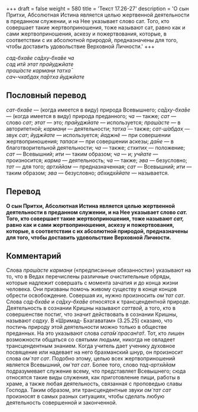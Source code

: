 +++
draft = false
weight = 580
title = 'Текст 17.26-27'
description = 'О сын Притхи, Абсолютная Истина является целью жертвенной деятельности в преданном служении, и на Нее указывает слово сат. Того, кто совершает такие жертвоприношения, тоже называют сат, равно как и сами жертвоприношения, аскезу и пожертвования, которые, в соответствии с их абсолютной природой, предназначены для того, чтобы доставить удовольствие Верховной Личности.'
+++

_сад-бха̄ве са̄дху-бха̄ве ча  
сад итй этат прайуджйате  
праш́асте карман̣и татха̄  
сач-чхабдах̣ па̄ртха йуджйате_

## Пословный перевод

_сат_\-_бха̄ве_ — (когда имеется в виду) природа Всевышнего; _са̄дху_\-_бха̄ве_ — (когда имеется в виду) природа преданного; _ча_ — также; _сат_ — слово _сат_; _этат_ — это; _прайуджйате_ — используется; _праш́асте_ — в авторитетной; _карман̣и_ — деятельности; _татха̄_ — также; _сат_\-_ш́абдах̣_ — звук _сат_; _йуджйате_ — используется; _йаджн̃е_ — при совершении жертвоприношения; _тапаси_ — при совершении аскезы; _да̄не_ — в благотворительной деятельности; _ча_ — также; _стхитих̣_ — положение; _сат_ — Всевышний; _ити_ — таким образом; _ча_ — и; _учйате_ — произносится; _карма_ — деятельность; _ча_ — также; _эва_ — безусловно; _тат_ — для того; _артхӣйам_ — предназначенная; _сат_ — Всевышний; _ити_ — таким образом; _эва_ — безусловно; _абхидхӣйате_ — называется.

## Перевод

**О сын Притхи, Абсолютная Истина является целью жертвенной деятельности в преданном служении, и на Нее указывает слово _сат._ Того, кто совершает такие жертвоприношения, тоже называют _сат,_ равно как и сами жертвоприношения, аскезу и пожертвования, которые, в соответствии с их абсолютной природой, предназначены для того, чтобы доставить удовольствие Верховной Личности.**

## Комментарий

Слова _праш́асте карман̣и_ («предписанные обязанности») указывают на то, что в Ведах перечислены различные очистительные обряды, которые надлежит совершать с момента зачатия и до конца жизни человека. Они призваны помочь живому существу в конце концов обрести освобождение. Совершая их, нужно произносить _ом̇ тат сат_. Слова _сад-бха̄ве_ и _са̄дху-бха̄ве_ относятся к трансцендентной природе. Деятельность в сознании Кришны называют _саттвой,_ а того, кто в совершенстве постиг, что значит действовать в сознании Кришны, называют _садху_. В «Шримад- Бхагаватам» (3.25.25) сказано, что постичь природу этой деятельности можно только в обществе преданных. На это указывают слова _сата̄м̇ прасан̇га̄т_. Тот, кто лишен возможности общаться со святыми людьми, никогда не овладеет трансцендентным знанием. Когда учитель дает ученику духовное посвящение или надевает на него брахманский шнур, он произносит слова _ом̇ тат сат_. Подобно этому, целью всех жертвоприношений является Всевышний, _ом̇ тат сат_. Более того, слово _тад-артхӣйам_ подразумевает служение всему, что представляет Всевышнего; сюда относятся такие виды служения, как приготовление пищи, работы в храме, а также любая деятельность, связанная с проповедью славы Господа. Таким образом, эти трансцендентные звуки _ом̇ тат сат_ произносят в самых разных ситуациях, чтобы сделать любую деятельность совершенной и законченной.
